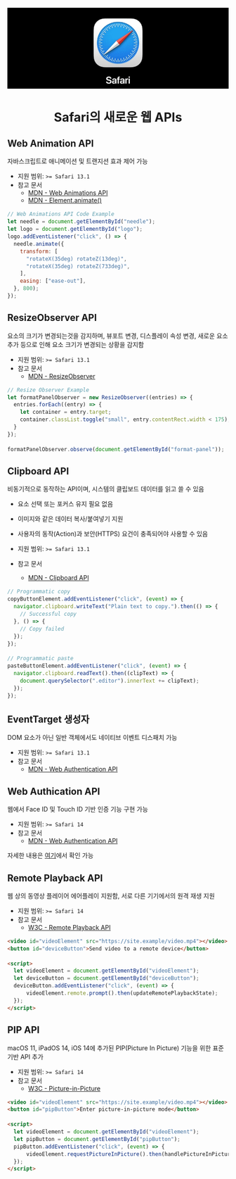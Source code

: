 <div align="center">

![safari](../images/safari.jpg)

# Safari의 새로운 웹 APIs

</div>

## Web Animation API
자바스크립트로 애니메이션 및 트랜지션 효과 제어 가능

- 지원 범위: `>= Safari 13.1`
- 참고 문서
  - [MDN - Web Animations API](https://developer.mozilla.org/en-US/docs/Web/API/Web_Animations_API)
  - [MDN - Element.animate()](https://developer.mozilla.org/en-US/docs/Web/API/Element/animate)

```javascript
// Web Animations API Code Example
let needle = document.getElementById("needle");
let logo = document.getElementById("logo");
logo.addEventListener("click", () => {
  needle.animate({
    transform: [
      "rotateX(35deg) rotateZ(13deg)", 
      "rotateX(35deg) rotateZ(733deg)",
    ],
    easing: ["ease-out"],
  }, 800);
});
```


## ResizeObserver API
요소의 크기가 변경되는것을 감지하며, 뷰포트 변경, 디스플레이 속성 변경, 새로운 요소 추가 등으로 인해 요소 크기가 변경되는 상황을 감지함

- 지원 범위: `>= Safari 13.1`
- 참고 문서
  - [MDN - ResizeObserver](https://developer.mozilla.org/en-US/docs/Web/API/ResizeObserver)

```javascript
// Resize Observer Example
let formatPanelObserver = new ResizeObserver((entries) => {
  entries.forEach((entry) => {
    let container = entry.target;
    container.classList.toggle("small", entry.contentRect.width < 175);
  }
});

formatPanelObserver.observe(document.getElementById("format-panel"));
```

## Clipboard API
비동기적으로 동작하는 API이며, 시스템의 클립보드 데이터를 읽고 쓸 수 있음

- 요소 선택 또는 포커스 유지 필요 없음
- 이미지와 같은 데이터 복사/붙여넣기 지원
- 사용자의 동작(Action)과 보안(HTTPS) 요건이 충족되어야 사용할 수 있음

- 지원 범위: `>= Safari 13.1`
- 참고 문서
  - [MDN - Clipboard API](https://developer.mozilla.org/en-US/docs/Web/API/Clipboard_API)

```javascript
// Programmatic copy
copyButtonElement.addEventListener("click", (event) => {
  navigator.clipboard.writeText("Plain text to copy.").then(() => {
    // Successful copy
  }, () => {
    // Copy failed
  });
});

// Programmatic paste
pasteButtonElement.addEventListener("click", (event) => {
  navigator.clipboard.readText().then((clipText) => {
    document.querySelector(".editor").innerText += clipText);
  });
});
```


## EventTarget 생성자
DOM 요소가 아닌 일반 객체에서도 네이티브 이벤트 디스패치 가능

- 지원 범위: `>= Safari 13.1`
- 참고 문서
  - [MDN - Web Authentication API](https://developer.mozilla.org/en-US/docs/Web/API/Web_Authentication_API)


## Web Authication API
웹에서 Face ID 및 Touch ID 기반 인증 기능 구현 가능

- 지원 범위: `>= Safari 14`
- 참고 문서
  - [MDN - Web Authentication API](https://developer.mozilla.org/en-US/docs/Web/API/Web_Authentication_API)

자세한 내용은 [여기](./web-authentication-api.md)에서 확인 가능


## Remote Playback API
웹 상의 동영상 플레이어 에어플레이 지원함, 서로 다른 기기에서의 원격 재생 지원

- 지원 범위: `>= Safari 14`
- 참고 문서
  - [W3C - Remote Playback API](https://w3c.github.io/remote-playback)

```html
<video id="videoElement" src="https://site.example/video.mp4"></video>
<button id="deviceButton">Send video to a remote device</button>

<script>
  let videoElement = document.getElementById("videoElement");
  let deviceButton = document.getElementById("deviceButton");
  deviceButton.addEventListener("click", (event) => {
      videoElement.remote.prompt().then(updateRemotePlaybackState);
  });
</script>
```


## PIP API

macOS 11, iPadOS 14, iOS 14에 추가된 PIP(Picture In Picture) 기능을 위한 표준 기반 API 추가

- 지원 범위: `>= Safari 14`
- 참고 문서
  - [W3C - Picture-in-Picture](https://w3c.github.io/picture-in-picture)

```html
<video id="videoElement" src="https://site.example/video.mp4"></video>
<button id="pipButton">Enter picture-in-picture mode</button>

<script>
  let videoElement = document.getElementById("videoElement");
  let pipButton = document.getElementById("pipButton");
  pipButton.addEventListener("click", (event) => {
      videoElement.requestPictureInPicture().then(handlePictureInPicture);
  });
</script>
```